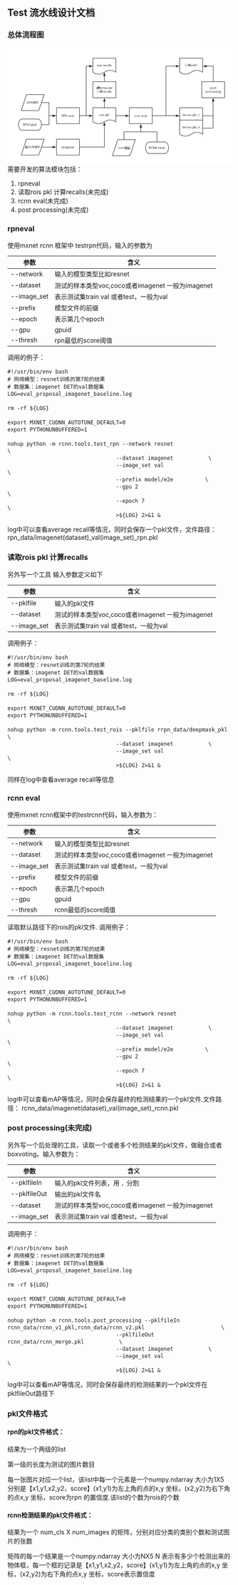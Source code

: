 ## Test 流水线设计文档
### 总体流程图
![testpipline](test-pipline.png)
需要开发的算法模块包括：
1. rpneval
2. 读取rois pkl 计算recalls(未完成)
3. rcnn eval(未完成)
4. post processing(未完成)

### rpneval 
使用mxnet rcnn 框架中 testrpn代码，输入的参数为

|参数|含义|
|----|----|
|--network|输入的模型类型比如resnet|
|--dataset|测试的样本类型voc,coco或者imagenet 一般为imagenet|
|--image_set|表示测试集train val 或者test，一般为val|
|--prefix|模型文件的前缀|
|--epoch|表示第几个epoch|
|--gpu|gpuid|
|--thresh|rpn最低的score阈值|

调用的例子：

```
#!/usr/bin/env bash
# 网络模型：resnet训练的第7轮的结果
# 数据集：imagenet DET的val数据集
LOG=eval_proposal_imagenet_baseline.log

rm -rf ${LOG}

export MXNET_CUDNN_AUTOTUNE_DEFAULT=0
export PYTHONUNBUFFERED=1

nohup python -m rcnn.tools.test_rpn --network resnet                        \
                                  --dataset imagenet           \
                                  --image_set val                           \
                                  --prefix model/e2e          \
                                  --gpu 2                                   \
                                  --epoch 7                                \
                                  >${LOG} 2>&1 &
```

log中可以查看average recall等情况，同时会保存一个pkl文件，文件路径： rpn_data/imagenet(dataset)_val(image_set)_rpn.pkl

### 读取rois pkl 计算recalls
另外写一个工具 输入参数定义如下

|参数|含义|
|----|----|
|--pklfile|输入的pkl文件|
|--dataset|测试的样本类型voc,coco或者imagenet 一般为imagenet|
|--image_set|表示测试集train val 或者test，一般为val|

调用例子：

```
#!/usr/bin/env bash
# 网络模型：resnet训练的第7轮的结果
# 数据集：imagenet DET的val数据集
LOG=eval_proposal_imagenet_baseline.log

rm -rf ${LOG}

export MXNET_CUDNN_AUTOTUNE_DEFAULT=0
export PYTHONUNBUFFERED=1

nohup python -m rcnn.tools.test_rois --pklfile rrpn_data/deepmask_pkl                        \
                                  --dataset imagenet           \
                                  --image_set val                           \
                                  >${LOG} 2>&1 &
```

同样在log中查看average recall等信息

### rcnn eval

使用mxnet rcnn框架中的testrcnn代码，输入参数为：

|参数|含义|
|----|----|
|--network|输入的模型类型比如resnet|
|--dataset|测试的样本类型voc,coco或者imagenet 一般为imagenet|
|--image_set|表示测试集train val 或者test，一般为val|
|--prefix|模型文件的前缀|
|--epoch|表示第几个epoch|
|--gpu|gpuid|
|--thresh|rcnn最低的score阈值|

读取默认路径下的rois的pkl文件.
调用例子：

```
#!/usr/bin/env bash
# 网络模型：resnet训练的第7轮的结果
# 数据集：imagenet DET的val数据集
LOG=eval_proposal_imagenet_baseline.log

rm -rf ${LOG}

export MXNET_CUDNN_AUTOTUNE_DEFAULT=0
export PYTHONUNBUFFERED=1

nohup python -m rcnn.tools.test_rcnn --network resnet                        \
                                  --dataset imagenet           \
                                  --image_set val                           \
                                  --prefix model/e2e          \
                                  --gpu 2                                   \
                                  --epoch 7                                \
                                  >${LOG} 2>&1 &
```

log中可以查看mAP等情况，同时会保存最终的检测结果的一个pkl文件.文件路径： rcnn_data/imagenet(dataset)_val(image_set)_rcnn.pkl

### post processing(未完成)
另外写一个后处理的工具，读取一个或者多个检测结果的pkl文件，做融合或者boxvoting。输入参数为：

|参数|含义|
|----|----|
|--pklfileIn|输入的pkl文件列表，用 `，`分割|
|--pklfileOut|输出的pkl文件名|
|--dataset|测试的样本类型voc,coco或者imagenet 一般为imagenet|
|--image_set|表示测试集train val 或者test，一般为val|

调用例子：

```
#!/usr/bin/env bash
# 网络模型：resnet训练的第7轮的结果
# 数据集：imagenet DET的val数据集
LOG=eval_proposal_imagenet_baseline.log

rm -rf ${LOG}

export MXNET_CUDNN_AUTOTUNE_DEFAULT=0
export PYTHONUNBUFFERED=1

nohup python -m rcnn.tools.post_processing --pklfileIn rcnn_data/rcnn_v1_pkl,rcnn_data/rcnn_v2.pkl                        \
                                  --pklfileOut rcnn_data/rcnn_merge.pkl           \
                                  --dataset imagenet           \
                                  --image_set val                           \
                                  >${LOG} 2>&1 &
```


log中可以查看mAP等情况，同时会保存最终的检测结果的一个pkl文件在pklfileOut路径下

### pkl文件格式
#### rpn的pkl文件格式：

结果为一个两级的list

第一级的长度为测试的图片数目

每一张图片对应一个list，该list中每一个元素是一个numpy.ndarray 大小为1X5 分别是【x1,y1,x2,y2，score】(x1,y1)为左上角的点的x,y 坐标，(x2,y2)为右下角的点x,y 坐标，score为rpn 的置信度.该list的个数为rois的个数

#### rcnn检测结果的pkl文件格式：
结果为一个 num_cls X num_images 的矩阵，分别对应分类的类别个数和测试图片的张数

矩阵的每一个结果是一个numpy.ndarray 大小为NX5 N 表示有多少个检测出来的物体框，每一个框的记录是【x1,y1,x2,y2，score】(x1,y1)为左上角的点的x,y 坐标，(x2,y2)为右下角的点x,y 坐标，score表示置信度

